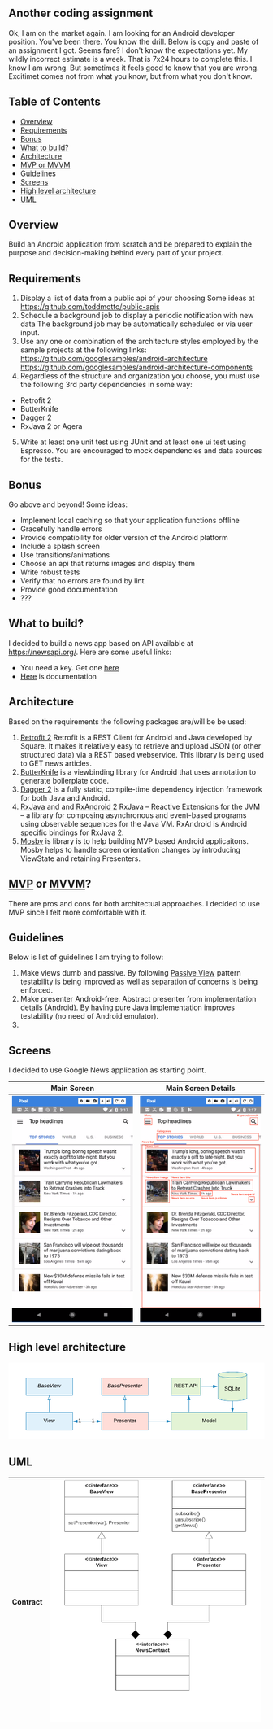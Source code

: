 
## Another coding assignment ##
Ok, I am on the market again. I am looking for an Android developer position. You've been there. You know the drill.
Below is copy and paste of an assignment I got. Seems fare? I don't know the expectations yet. My wildly incorrect estimate is a week. That is 7x24 hours to complete this. I know I am wrong. But sometimes it feels good to know that you are wrong. Excitimet comes not from what you know, but from what you don't know.

## Table of Contents

- [Overview](#overview)
- [Requirements](#requirements)
- [Bonus](#bonus)
- [What to build?](what-to-build?)
- [Architecture](#architecture)
- [MVP or MVVM](#mvp-or-mvvm)
- [Guidelines](#guidelines)
- [Screens](#screens)
- [High level architecture](#high-level-architecture)
- [UML](#uml)

## Overview ##
Build an Android application from scratch and be prepared to explain the purpose and decision-making behind
every part of your project.

## Requirements ##
1. Display a list of data from a public api of your choosing
Some ideas at https://github.com/toddmotto/public-apis
2. Schedule a background job to display a periodic notification with new data
The background job may be automatically scheduled or via user input.
3. Use any one or combination of the architecture styles employed by the sample projects at the
following links:
https://github.com/googlesamples/android-architecture
https://github.com/googlesamples/android-architecture-components
4. Regardless of the structure and organization you choose, you must use the following 3rd party
dependencies in some way:
* Retrofit 2
* ButterKnife
* Dagger 2
* RxJava 2 or Agera
5. Write at least one unit test using JUnit and at least one ui test using Espresso.
You are encouraged to mock dependencies and data sources for the tests.

## Bonus ##
Go above and beyond!
Some ideas:
* Implement local caching so that your application functions offline
* Gracefully handle errors
* Provide compatibility for older version of the Android platform
* Include a splash screen
* Use transitions/animations
* Choose an api that returns images and display them
* Write robust tests
* Verify that no errors are found by lint
* Provide good documentation
* ???

## What to build? ##

I decided to build a news app based on API available at https://newsapi.org/. Here are some useful links:
* You need a key. Get one [here](https://newsapi.org/register)
* [Here](https://newsapi.org/docs) is documentation

## Architecture ##

Based on the requirements the following packages are/will be be used:
1. [Retrofit 2](http://square.github.io/retrofit/) Retrofit is a REST Client for Android and Java developed by Square. It makes it relatively easy to retrieve and upload JSON (or other structured data) via a REST based webservice. This library is being used to GET news articles.
2. [ButterKnife](https://github.com/JakeWharton/butterknife) is a viewbinding library for Android that uses annotation to generate boilerplate code.
3. [Dagger 2](https://google.github.io/dagger/) is a fully static, compile-time dependency injection framework for both Java and Android.
4. [RxJava](https://github.com/ReactiveX/RxJava) and and [RxAndroid 2](https://github.com/ReactiveX/RxAndroid) RxJava – Reactive Extensions for the JVM – a library for composing asynchronous and event-based programs using observable sequences for the Java VM. RxAndroid is Android specific bindings for RxJava 2.
5. [Mosby](https://github.com/sockeqwe/mosby) is library is to help building MVP based Android applicaitons. Mosby helps to handle screen orientation changes by introducing ViewState and retaining Presenters.

## [MVP](https://en.wikipedia.org/wiki/Model%E2%80%93view%E2%80%93presenter) or [MVVM](https://en.wikipedia.org/wiki/Model%E2%80%93view%E2%80%93viewmodel)? ##
There are pros and cons for both architectual approaches. I decided to use MVP since I felt more comfortable with it.

## Guidelines ##
Below is list of guidelines I am trying to follow:
1. Make views dumb and passive. By following [Passive View](https://martinfowler.com/eaaDev/PassiveScreen.html) pattern testability is being improved as well as separation of concerns is being enforced.
2. Make presenter Android-free. Abstract presenter from implementation details (Android). By having pure Java implementation improves testability (no need of Android emulator).
3. 

## Screens ##
I decided to use Google News application as starting point.

| Main Screen   | Main Screen Details |
| ------------- |---------------------|
| ![](https://github.com/vadadler/android/blob/master/data-public-api/artifacts/newsapp.png) | ![](https://github.com/vadadler/android/blob/master/data-public-api/artifacts/newsapp_parts.png)       |

## High level architecture ##

![](https://github.com/vadadler/android/blob/master/data-public-api/artifacts/high_level_architecture.png)

## UML ##
| Contract   | ![](https://github.com/vadadler/android/blob/master/data-public-api/artifacts/contract.png) |
| ------------- |---------------------|


